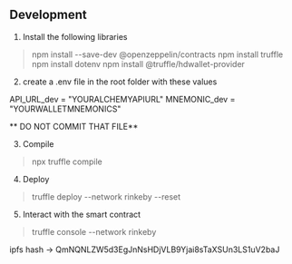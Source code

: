 ## Development

1. Install the following libraries

> npm install --save-dev @openzeppelin/contracts
> npm install truffle
> npm install dotenv
> npm install @truffle/hdwallet-provider


2. create a .env file in the root folder with these values

API_URL_dev = "YOURALCHEMYAPIURL"
MNEMONIC_dev = "YOURWALLETMNEMONICS"

** DO NOT COMMIT THAT FILE**

3. Compile

> npx truffle compile

4. Deploy

> truffle deploy --network rinkeby --reset

5. Interact with the smart contract

> truffle console --network rinkeby

ipfs hash -> QmNQNLZW5d3EgJnNsHDjVLB9Yjai8sTaXSUn3LS1uV2baJ
